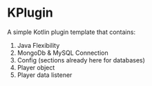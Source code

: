 # KPlugin
A simple Kotlin plugin template that contains:
1. Java Flexibility
2. MongoDb & MySQL Connection
3. Config (sections already here for databases)
4. Player object
5. Player data listener 
